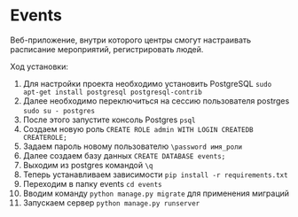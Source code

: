 # Events

Веб-приложение, внутри которого центры смогут настраивать
расписание мероприятий, регистрировать людей.

Ход установки:
1. Для настройки проекта необходимо установить PostgreSQL `sudo apt-get install postgresql postgresql-contrib`
2. Далее необходимо переключиться на сессию пользователя postrges `sudo su - postgres`
3. После этого запустите консоль Postgres `psql`
4. Создаем новую роль `CREATE ROLE admin WITH LOGIN CREATEDB CREATEROLE;`
5. Задаем пароль новому пользователю `\password имя_роли`
6. Далее создаем базу данных `CREATE DATABASE events;`
7. Выходим из postgres командой `\q`
8. Теперь устанавливаем зависимости `pip install -r requirements.txt`
8. Переходим в папку events `cd events`
9. Вводим команду `python manage.py migrate` для применения миграций
10. Запускаем сервер `python manage.py runserver`